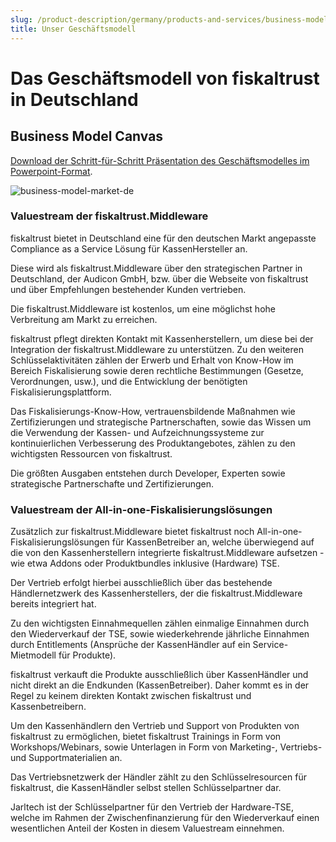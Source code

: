 ```yaml
---
slug: /product-description/germany/products-and-services/business-model
title: Unser Geschäftsmodell
---
```


# Das Geschäftsmodell von fiskaltrust in Deutschland

## Business Model Canvas

[Download der Schritt-für-Schritt Präsentation des Geschäftsmodelles im Powerpoint-Format](media/business-model-market-de.pptx).

![business-model-market-de](media/business-model-market-de.png)

### Valuestream der fiskaltrust.Middleware

fiskaltrust bietet in Deutschland eine für den deutschen Markt angepasste Compliance as a Service Lösung für KassenHersteller an. 

Diese wird als fiskaltrust.Middleware über den strategischen Partner in Deutschland, der Audicon GmbH, bzw. über die Webseite von fiskaltrust und über Empfehlungen bestehender Kunden vertrieben. 

Die fiskaltrust.Middleware ist kostenlos, um eine möglichst hohe Verbreitung am Markt zu erreichen.

fiskaltrust pflegt direkten Kontakt mit Kassenherstellern, um diese bei der Integration der fiskaltrust.Middleware zu unterstützen. Zu den weiteren Schlüsselaktivitäten zählen der Erwerb und Erhalt von Know-How im Bereich Fiskalisierung sowie deren rechtliche Bestimmungen (Gesetze, Verordnungen, usw.), und die Entwicklung der benötigten Fiskalisierungsplattform.

Das Fiskalisierungs-Know-How, vertrauensbildende Maßnahmen wie Zertifizierungen und strategische Partnerschaften, sowie das Wissen um die Verwendung der Kassen- und Aufzeichnungssysteme zur kontinuierlichen Verbesserung des Produktangebotes, zählen zu den wichtigsten Ressourcen von fiskaltrust.

Die größten Ausgaben entstehen durch Developer, Experten sowie strategische Partnerschafte und Zertifizierungen.

### Valuestream der All-in-one-Fiskalisierungslösungen

Zusätzlich zur fiskaltrust.Middleware bietet fiskaltrust noch All-in-one-Fiskalisierungslösungen für KassenBetreiber an, welche überwiegend auf die von den Kassenherstellern integrierte fiskaltrust.Middleware aufsetzen - wie etwa Addons oder Produktbundles inklusive (Hardware) TSE.

Der Vertrieb erfolgt hierbei ausschließlich über das bestehende Händlernetzwerk des Kassenherstellers, der die fiskaltrust.Middleware bereits integriert hat.

Zu den wichtigsten Einnahmequellen zählen einmalige Einnahmen durch den Wiederverkauf der TSE, sowie wiederkehrende jährliche Einnahmen durch Entitlements (Ansprüche der KassenHändler auf ein Service-Mietmodell für Produkte).

fiskaltrust verkauft die Produkte ausschließlich über KassenHändler und nicht direkt an die Endkunden (KassenBetreiber). Daher kommt es in der Regel zu keinem direkten Kontakt zwischen fiskaltrust und Kassenbetreibern.

Um den Kassenhändlern den Vertrieb und Support von Produkten von fiskaltrust zu ermöglichen, bietet fiskaltrust Trainings in Form von Workshops/Webinars, sowie Unterlagen in Form von Marketing-, Vertriebs- und Supportmaterialien an.

Das Vertriebsnetzwerk der Händler zählt zu den Schlüsselresourcen für fiskaltrust, die KassenHändler selbst stellen Schlüsselpartner dar.

Jarltech ist der Schlüsselpartner für den Vertrieb der Hardware-TSE, welche im Rahmen der Zwischenfinanzierung für den Wiederverkauf einen wesentlichen Anteil der Kosten in diesem Valuestream einnehmen.